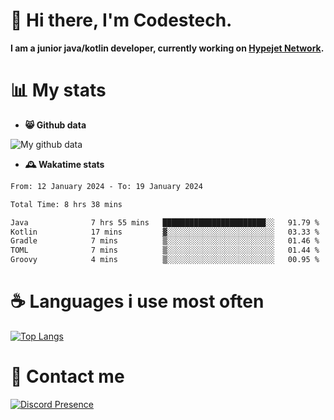 # 👋 Hi there, I'm Codestech.
**I am a junior java/kotlin developer, currently working on [Hypejet Network](https://github.com/Hypejet).**

# 📊 My stats
- **😸 Github data**

![My github data](https://github-readme-stats.vercel.app/api?username=Codestech1&count_private=true&include_all_commits=true&theme=codeSTACKr)

- **🕰️ Wakatime stats**
<!--START_SECTION:waka-->

```txt
From: 12 January 2024 - To: 19 January 2024

Total Time: 8 hrs 38 mins

Java              7 hrs 55 mins   ███████████████████████░░   91.79 %
Kotlin            17 mins         ▓░░░░░░░░░░░░░░░░░░░░░░░░   03.33 %
Gradle            7 mins          ▒░░░░░░░░░░░░░░░░░░░░░░░░   01.46 %
TOML              7 mins          ▒░░░░░░░░░░░░░░░░░░░░░░░░   01.44 %
Groovy            4 mins          ▒░░░░░░░░░░░░░░░░░░░░░░░░   00.95 %
```

<!--END_SECTION:waka-->

# ☕ Languages i use most often
[![Top Langs](https://github-readme-stats.vercel.app/api/top-langs/?username=Codestech1&layout=compact&langs_count=8&exclude_repo=window5000.github.io&theme=codeSTACKr)](https://github.com/anuraghazra/github-readme-stats)

# 💬 Contact me
[![Discord Presence](https://lanyard.cnrad.dev/api/650718742157852740)](https://discord.com/users/650718742157852740)
</br>
